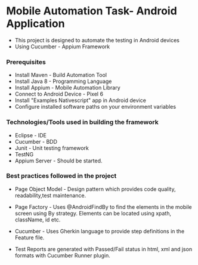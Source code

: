 # Mobile Automation Task- Android Application 

* This project is designed to automate the testing in Android devices 
* Using Cucumber - Appium Framework


### Prerequisites 

* Install Maven - Build Automation Tool
* Install Java 8 - Programming Language
* Install Appium - Mobile Automation Library
* Connect to Android Device - Pixel 6
* Install "Examples Nativescript" app in Android device
* Configure installed software paths on your environment variables
   
   
### Technologies/Tools used in building the framework

* Eclipse - IDE
* Cucumber - BDD
* Junit - Unit testing framework
* TestNG 
* Appium Server - Should be started. 

###  Best practices followed in the project 

* Page Object Model - Design pattern which provides code quality, readability,test maintenance.

* Page Factory - Uses @AndroidFindBy to find the elements in the mobile screen using By strategy. Elements can be located using xpath, className, id etc.

* Cucumber - Uses Gherkin language to provide step definitions in the Feature file.

* Test Reports are generated with Passed/Fail status in html, xml and json formats with Cucumber Runner plugin.




